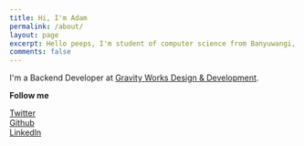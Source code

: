 ```yaml
---
title: Hi, I'm Adam
permalink: /about/
layout: page
excerpt: Hello peeps, I'm student of computer science from Banyuwangi, living in Jogjakarta. This blog for documentation about my programming journey, running on jekyll, hosting on netlify and using my own simple theme.
comments: false
---
```


I'm a Backend Developer at <a href="https://www.gravityworksdesign.com/"> Gravity Works Design & Development</a>.


**Follow me**

[Twitter](https://twitter.com/adammac__)
<br/>
[Github](https://github.com/AdamMcIntosh)
<br/>
[Linkedln](https://www.linkedin.com/in/adam-mcintosh-14aa7571/)